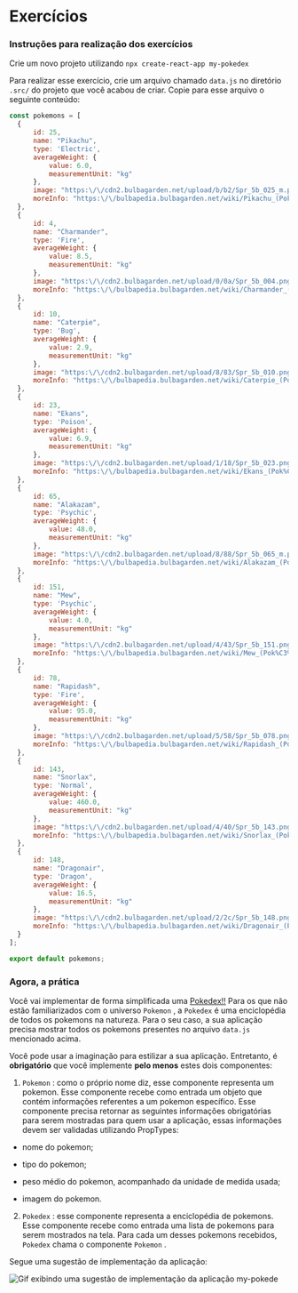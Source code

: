 # Exercícios

### Instruções para realização dos exercícios

Crie um novo projeto utilizando  `npx create-react-app my-pokedex`

Para realizar esse exercício, crie um arquivo chamado  `data.js`  no diretório  `.src/`  do projeto que você acabou de criar. Copie para esse arquivo o seguinte conteúdo:


```javascript
const pokemons = [
  {
      id: 25,
      name: "Pikachu",
      type: 'Electric',
      averageWeight: {
          value: 6.0,
          measurementUnit: "kg"
      },
      image: "https:\/\/cdn2.bulbagarden.net/upload/b/b2/Spr_5b_025_m.png",
      moreInfo: "https:\/\/bulbapedia.bulbagarden.net/wiki/Pikachu_(Pok%C3%A9mon)"
  },
  {
      id: 4,
      name: "Charmander",
      type: 'Fire',
      averageWeight: {
          value: 8.5,
          measurementUnit: "kg"
      },
      image: "https:\/\/cdn2.bulbagarden.net/upload/0/0a/Spr_5b_004.png",
      moreInfo: "https:\/\/bulbapedia.bulbagarden.net/wiki/Charmander_(Pok%C3%A9mon)"
  },
  {
      id: 10,
      name: "Caterpie",
      type: 'Bug',
      averageWeight: {
          value: 2.9,
          measurementUnit: "kg"
      },
      image: "https:\/\/cdn2.bulbagarden.net/upload/8/83/Spr_5b_010.png",
      moreInfo: "https:\/\/bulbapedia.bulbagarden.net/wiki/Caterpie_(Pok%C3%A9mon)"
  },
  {
      id: 23,
      name: "Ekans",
      type: 'Poison',
      averageWeight: {
          value: 6.9,
          measurementUnit: "kg"
      },
      image: "https:\/\/cdn2.bulbagarden.net/upload/1/18/Spr_5b_023.png",
      moreInfo: "https:\/\/bulbapedia.bulbagarden.net/wiki/Ekans_(Pok%C3%A9mon)"
  },
  {
      id: 65,
      name: "Alakazam",
      type: 'Psychic',
      averageWeight: {
          value: 48.0,
          measurementUnit: "kg"
      },
      image: "https:\/\/cdn2.bulbagarden.net/upload/8/88/Spr_5b_065_m.png",
      moreInfo: "https:\/\/bulbapedia.bulbagarden.net/wiki/Alakazam_(Pok%C3%A9mon)"
  },
  {
      id: 151,
      name: "Mew",
      type: 'Psychic',
      averageWeight: {
          value: 4.0,
          measurementUnit: "kg"
      },
      image: "https:\/\/cdn2.bulbagarden.net/upload/4/43/Spr_5b_151.png",
      moreInfo: "https:\/\/bulbapedia.bulbagarden.net/wiki/Mew_(Pok%C3%A9mon)"
  },
  {
      id: 78,
      name: "Rapidash",
      type: 'Fire',
      averageWeight: {
          value: 95.0,
          measurementUnit: "kg"
      },
      image: "https:\/\/cdn2.bulbagarden.net/upload/5/58/Spr_5b_078.png",
      moreInfo: "https:\/\/bulbapedia.bulbagarden.net/wiki/Rapidash_(Pok%C3%A9mon)"
  },
  {
      id: 143,
      name: "Snorlax",
      type: 'Normal',
      averageWeight: {
          value: 460.0,
          measurementUnit: "kg"
      },
      image: "https:\/\/cdn2.bulbagarden.net/upload/4/40/Spr_5b_143.png",
      moreInfo: "https:\/\/bulbapedia.bulbagarden.net/wiki/Snorlax_(Pok%C3%A9mon)"
  },
  {
      id: 148,
      name: "Dragonair",
      type: 'Dragon',
      averageWeight: {
          value: 16.5,
          measurementUnit: "kg"
      },
      image: "https:\/\/cdn2.bulbagarden.net/upload/2/2c/Spr_5b_148.png",
      moreInfo: "https:\/\/bulbapedia.bulbagarden.net/wiki/Dragonair_(Pok%C3%A9mon)"
  }
];

export default pokemons;
```

### Agora, a prática

Você vai implementar de forma simplificada uma  [Pokedex!!](https://bulbapedia.bulbagarden.net/wiki/Pok%C3%A9dex) Para os que não estão familiarizados com o universo  `Pokemon`  , a  `Pokedex`  é uma enciclopédia de todos os pokemons na natureza. Para o seu caso, a sua aplicação precisa mostrar todos os pokemons presentes no arquivo  `data.js`  mencionado acima.

Você pode usar a imaginação para estilizar a sua aplicação. Entretanto, é  **obrigatório** que você implemente  **pelo menos** estes dois componentes:

1.  `Pokemon`  : como o próprio nome diz, esse componente representa um pokemon. Esse componente recebe como entrada um objeto que contém informações referentes a um pokemon específico. Esse componente precisa retornar as seguintes informações obrigatórias para serem mostradas para quem usar a aplicação, essas informações devem ser validadas utilizando PropTypes:

-   nome do pokemon;
    
-   tipo do pokemon;
    
-   peso médio do pokemon, acompanhado da unidade de medida usada;
    
-   imagem do pokemon.
    

2.  `Pokedex`  : esse componente representa a enciclopédia de pokemons. Esse componente recebe como entrada uma lista de pokemons para serem mostrados na tela. Para cada um desses pokemons recebidos,  `Pokedex`  chama o componente  `Pokemon`  .

Segue uma sugestão de implementação da aplicação:

![Gif exibindo uma sugestão de implementação da aplicação my-pokede](https://s3.us-east-2.amazonaws.com/assets.app.betrybe.com/front-end/react/components/my-pokedex-project-ea45ad91e83d132aa28598905106cbe2.gif)